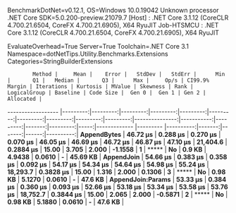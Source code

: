 
BenchmarkDotNet=v0.12.1, OS=Windows 10.0.19042
Unknown processor
.NET Core SDK=5.0.200-preview.21079.7
  [Host]     : .NET Core 3.1.12 (CoreCLR 4.700.21.6504, CoreFX 4.700.21.6905), X64 RyuJIT
  Job-HTSMCU : .NET Core 3.1.12 (CoreCLR 4.700.21.6504, CoreFX 4.700.21.6905), X64 RyuJIT

EvaluateOverhead=True  Server=True  Toolchain=.NET Core 3.1  
Namespace=dotNetTips.Utility.Benchmarks.Extensions  Categories=StringBuilderExtensions  

            Method |     Mean |    Error |   StdDev |   StdErr |      Min |       Q1 |   Median |       Q3 |      Max |     Op/s | CI99.9% Margin | Iterations | Kurtosis | MValue | Skewness | Rank | LogicalGroup | Baseline | Code Size |  Gen 0 |  Gen 1 | Gen 2 | Allocated |
------------------ |---------:|---------:|---------:|---------:|---------:|---------:|---------:|---------:|---------:|---------:|---------------:|-----------:|---------:|-------:|---------:|-----:|------------- |--------- |----------:|-------:|-------:|------:|----------:|
       **AppendBytes** | **46.72 μs** | **0.288 μs** | **0.270 μs** | **0.070 μs** | **46.05 μs** | **46.69 μs** | **46.72 μs** | **46.87 μs** | **47.10 μs** | **21,404.6** |      **0.2884 μs** |      **15.00** |    **3.705** |  **2.000** |  **-1.1558** |    **1** |            ***** |       **No** |    **0.9 KB** | **4.9438** | **0.0610** |     **-** |  **45.69 KB** |
        **AppendJoin** | **54.66 μs** | **0.383 μs** | **0.358 μs** | **0.092 μs** | **54.17 μs** | **54.34 μs** | **54.64 μs** | **54.98 μs** | **55.24 μs** | **18,293.7** |      **0.3828 μs** |      **15.00** |    **1.316** |  **2.000** |   **0.1306** |    **3** |            ***** |       **No** |   **0.98 KB** | **5.1270** | **0.0610** |     **-** |   **47.6 KB** |
 **AppendJoin:Params** | **53.33 μs** | **0.384 μs** | **0.360 μs** | **0.093 μs** | **52.66 μs** | **53.18 μs** | **53.34 μs** | **53.58 μs** | **53.76 μs** | **18,752.7** |      **0.3844 μs** |      **15.00** |    **2.065** |  **2.000** |  **-0.5871** |    **2** |            ***** |       **No** |   **0.98 KB** | **5.1880** | **0.0610** |     **-** |   **47.6 KB** |
